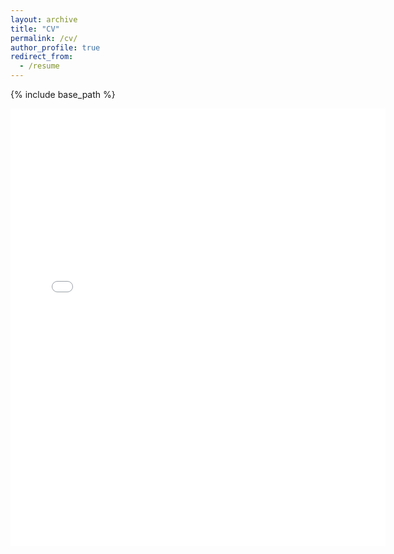 ```yaml
---
layout: archive
title: "CV"
permalink: /cv/
author_profile: true
redirect_from:
  - /resume
---
```


{% include base_path %}

<embed src="{{ site.baseurl }}/files/cv.pdf" width="600" height="700" type='application/pdf'>

<!-- ### Footer

Last updated: Augst 2023 -->
